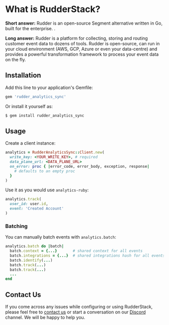 # What is RudderStack?

**Short answer:** 
Rudder is an open-source Segment alternative written in Go, built for the enterprise. .

**Long answer:** 
Rudder is a platform for collecting, storing and routing customer event data to dozens of tools. Rudder is open-source, can run in your cloud environment (AWS, GCP, Azure or even your data-centre) and provides a powerful transformation framework to process your event data on the fly.

## Installation

Add this line to your application's Gemfile:

```ruby
gem 'rudder_analytics_sync'
```

Or install it yourself as:

```sh
$ gem install rudder_analytics_sync
```

## Usage

Create a client instance:

```ruby
analytics = RudderAnalyticsSync::Client.new(
  write_key: <YOUR_WRITE_KEY>, # required
  data_plane_url: <DATA_PLANE_URL>
  on_error: proc { |error_code, error_body, exception, response|
    # defaults to an empty proc
  }
)
```

Use it as you would use `analytics-ruby`:

```ruby
analytics.track(
  user_id: user.id,
  event: 'Created Account'
)
```

### Batching

You can manually batch events with `analytics.batch`:

```ruby
analytics.batch do |batch|
  batch.context = {...}       # shared context for all events
  batch.integrations = {...}  # shared integrations hash for all events
  batch.identify(...)
  batch.track(...)
  batch.track(...)
  ...
end
```

## Contact Us
If you come across any issues while configuring or using RudderStack, please feel free to [contact us](https://rudderstack.com/contact/) or start a conversation on our [Discord](https://discordapp.com/invite/xNEdEGw) channel. We will be happy to help you.
